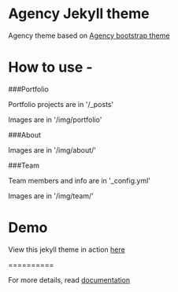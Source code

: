 Agency Jekyll theme
====================

Agency theme based on [Agency bootstrap theme ](http://startbootstrap.com/templates/agency/)

# How to use -

###Portfolio 

Portfolio projects are in '/_posts'

Images are in '/img/portfolio'

###About

Images are in '/img/about/'

###Team

Team members and info are in '_config.yml'

Images are in '/img/team/'


# Demo

View this jekyll theme in action [here](https://y7kim.github.io/agency-jekyll-theme)

==========

For more details, read [documentation](http://jekyllrb.com/)
